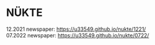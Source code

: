 # NÜKTE  
12.2021 newspaper: https://u33549.github.io/nukte/1221/  
07.2022 newspaper: https://u33549.github.io/nukte/0722/
